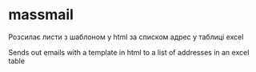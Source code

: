 # massmail


Розсилає листи з шаблоном у html за списком адрес у таблиці excel

Sends out emails with a template in html to a list of addresses in an excel table
